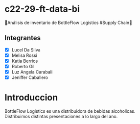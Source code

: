 # c22-29-ft-data-bi
🚀Análisis de inventario de BottleFlow Logistics #Supply Chain🚀
## Integrantes
- [X] Lucel Da Silva
- [X] Melisa Rossi
- [X] Katia Berrios
- [X] Roberto Gil
- [X] Luz Angela Carabali
- [X] Jeniffer Caballero

# Introduccion

BottleFlow Logistics es una distribuidora de bebidas alcoholicas.
Distribuimos distintas presentaciones a lo largo del ano.
